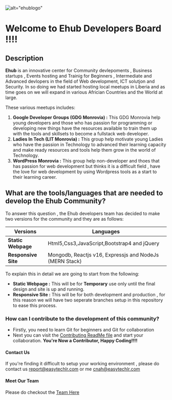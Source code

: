  ![alt="ehublogo"](https://scontent-mad1-1.xx.fbcdn.net/v/t1.0-9/28951223_991915700963403_3818991645798432768_n.jpg?oh=ed0f5d5f473b466a7300a1de75746d7b&oe=5B486BB8) 

# Welcome to Ehub Developers Board !!!!

## Description 
**Ehub** is an innovative center for  Community devlepoments , Business startups , Events hosting and Trainig for Beginners , Intermediate and Advanced devlopers in the field of Web development, ICT solutjon and Security.
In so doing we had started hosting local meetups in Liberia and as time goes on we will expand in various Africian Countries and the World at large.

These various meetups includes:
1. **Google Developer Groups (GDG Monrovia) :**
This GDG Monrovia help young developers and those who has passion for programming or developing new things have the resources available to train them up with the tools and skillsets to become a fullstack web developer.  
2. **Ladies In Tech (LIT Monrovia) :**
This group help motivate young Ladies who have the passion in Technology to advanced their learning  capacity and make ready resources and tools help them grow in the world of Technology. 
3. **WordPress Monrovia :**
This group help non-developer and thoes that has passion for web development but thinks it is a difficult field , have the love for web development by using Wordpress tools as a start to their learning career.

## What are the tools/languages that are  needed to develop the Ehub Community?
To answer this question , the Ehub developers team has decided to make two versions for the community and they are as follows:

|Versions | Languages|
|---------|---------|
|**Static Webpage**| Html5,Css3,JavaScript,Bootstrap4 and jQuery|
|**Responsive Site**| Mongodb, Reactjs v16, Expressjs and NodeJs (MERN Stack)|

To explain this in detail we are going to start from the following:
- **Static Webpage :** This will be for **Temporary** use only until the final design and site is up and running.
- **Responsive Site :** This will be for both development and production , for this reason we will have two seperate branches setup in this repository to ease this process.

### How  can I contribute to the dovelopment of this community?
- Firstly, you need to learn Git for beginners and Git for collaboration
- Next you can visit the [Contributing ReadMe file](https://github.com/opplib/Ehub/blob/master/CONTRIBUTING.md) and start your collaboration.
**You're Now a Contributor, Happy Coding!!!!**

#### Contact Us
If you're finding it difficult to setup your working environment , please do contact us report@easytechlr.com or me cnah@easytechlr.com

#### Meet Our Team
Please do checkout the [Team Here](https://github.com/opplib/Ehub/blob/master/TEAM.md)